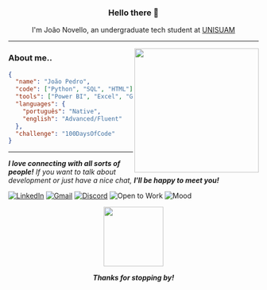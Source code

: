 <h3 align="center"> Hello there 👋</h3>

<p align="center">
I'm João Novello, an undergraduate tech student at <a href="https://www.unisuam.edu.br/">UNISUAM</a>
</p>

---

<img align='right' src="https://i.giphy.com/dZvFVEvLXI7E7bE8Lu.webp" width="250">

### About me..

```json
{
  "name": "João Pedro",
  "code": ["Python", "SQL", "HTML"],
  "tools": ["Power BI", "Excel", "Git", "Pandas", "NumPy"],
  "languages": {
    "português": "Native",
    "english": "Advanced/Fluent"
  },
  "challenge": "100DaysOfCode"
}
```

---

<em><b>I love connecting with all sorts of people!</b> If you want to talk about development or just have a nice chat, <b> I'll be happy to meet you!</b> </em>

[![LinkedIn](https://img.shields.io/badge/LinkedIn-0077B5?style=flat&logo=linkedin&logoColor=white)](https://www.linkedin.com/in/joao-pedro-novello)
[![Gmail](https://img.shields.io/badge/Gmail-D14836?style=flat&logo=gmail&logoColor=white)](mailto:joao.cunha@proeja.com)
[![Discord](https://img.shields.io/badge/Discord-5865F2?style=flat&logo=discord&logoColor=white)](https://discordapp.com/users/shedoulindo)
![Open to Work](https://img.shields.io/badge/Open%20to%20Work-Yes-success?style=flat-square)
![Mood](https://img.shields.io/badge/mood-coding-blue?style=flat)

<p align="center">
  <img src="https://i.imgur.com/EnQGQ3v.gif" width="120">
</p>

<p align="center">
  <em><b>Thanks for stopping by! </em>
</p>
